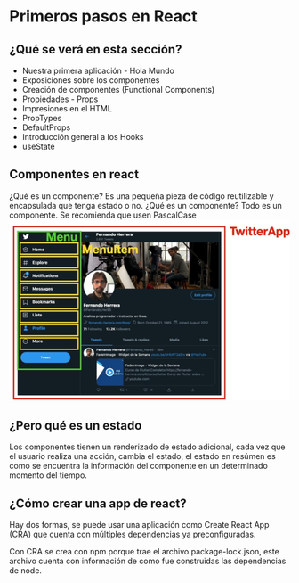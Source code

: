 # Primeros pasos en React

## ¿Qué se verá en esta sección?

- Nuestra primera aplicación - Hola Mundo
- Exposiciones sobre los componentes
- Creación de componentes (Functional Components)
- Propiedades - Props
- Impresiones en el HTML
- PropTypes
- DefaultProps
- Introducción general a los Hooks
- useState

## Componentes en react

¿Qué es un componente? Es una pequeña pieza de código reutilizable y encapsulada que tenga estado o no. ¿Qué es un componente? Todo es un componente. Se recomienda que usen PascalCase
![alt text](image.png)

## ¿Pero qué es un estado

Los componentes tienen un renderizado de estado adicional, cada vez que el usuario realiza una acción, cambia el estado, el estado en resúmen es como se encuentra la información del componente en un determinado momento del tiempo.

## ¿Cómo crear una app de react?

Hay dos formas, se puede usar una aplicación como Create React App (CRA) que cuenta con múltiples dependencias ya preconfiguradas.

Con CRA se crea con npm porque trae el archivo package-lock.json, este archivo cuenta con información de como fue construidas las dependencias de node.
